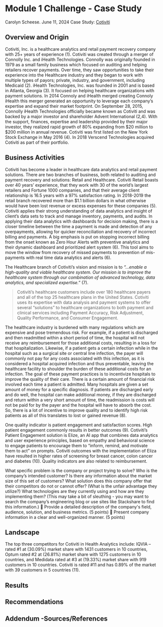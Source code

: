 # Module 1 Challenge - Case Study
Carolyn Scheese.
June 11, 2024
Case Study: [Cotiviti](https://www.cotiviti.com/)

## Overview and Origin
Cotiviti, Inc. is a healthcare analytics and retail payment recovery company with 25+ years of experience (1). Cotiviti was created through a merger of Connolly Inc. and iHealth Technologies. Connolly was originally founded in 1979 as a small family business which focused on auditing and helping retailers recover payments. Over time, they saw opportunities to take their experience into the Healthcare industry and they began to work with multiple types of payors; private, industry, and government, including Medicaid (2). iHealth Technologies, Inc. was founded in 2001 and is based in Atlanta, Georgia (3). It focused on helping healthcare organizations with payment solutions. In 2014 Connoly and iHealth merged creating Connoly iHealth this merger generated an opportunity to leverage each company’s expertise and expand their market footprint. On September 28, 2015, Connolly iHealth Technologies officially became known as Cotiviti and was backed by a major investor and shareholder Advent International (2,4). With the support, finances, expertise and leadership provided by their major investor, they realized rapid growth of 80% expanding from $20 million to $200 million in annual revenue. Cotiviti was first listed on the New York Stock Exchange in May 2016 (4). In 2018 Verscend Technologies acquired Cotiviti as part of their portfolio. 

## Business Activities
Cotiviti has become a leader in healthcare data analytics and retail payment solutions. There are two branches of business, both related to auditing and payment recovery and solutions: Retail and Healthcare. Cotiviti Retail boasts over 40 years’ experience, that they work with 30 of the world’s largest retailers and Fortune 1000 companies, and that their average client relationship is 16.5 years with a 97% satisfaction rating. In 2018-2019 the retail branch recovered more than $1.1 billion dollars in what otherwise would have been lost revenue or excess expenses for these companies (5). Cotiviti applies their strong understanding of data analytics and insight of client’s data sets to track and manage inventory, payments, and audits. In applying their data analytics with dashboards for decision making, there is a closer timeline between the time a payment is made and detection of any overpayments, allowing for quicker reconciliation and recovery of incorrect billing and payments. A big emphasis is put on stopping incorrect billing from the onset known as Zero Hour Alerts with preventive analytics and their dynamic dashboard and prioritized alert system (6). This tool aims to move the window from recovery of missed payments to prevention of mis-payments with real time data analytics and alerts (6).

The Healthcare branch of Cotiviti’s vision and mission is to _“...enable a high-quality and viable healthcare system. Our mission is to improve the healthcare system through our combination of advanced technology, data analytics, and specialized expertise.”_ (7).

>Cotiviti’s healthcare customers include over 180 healthcare payers and all of the top 25 healthcare plans in the United States. Cotiviti uses its expertise with data analysis and payment systems to offer several “solutions” to healthcare organizations to both payment and clinical services including Payment Accuracy, Risk Adjustment, Quality Performance, and Consumer Engagement. 

The healthcare industry is burdened with many regulations which are expensive and pose tremendous risk. For example, if a patient is discharged and then readmitted within a short period of time, the hospital will not receive any reimbursement for those additional costs, resulting in a loss for that hospitalization. Likewise, if a patient gets a certain infection while in the hospital such as a surgical site or central line infection, the payer will commonly not pay for any costs associated with this infection, as it is considered a hospital acquired infection and thus preventable, leaving the healthcare facility to shoulder the burden of these additional costs for an infection. The goal of these payment practices is to incentivize hospitals to improve the quality of their care. There is a certain amount of financial risk involved each time a patient is admitted. Many hospitals are given a set amount of money for a specific diagnosis. If patients are discharged early and do well, the hospital can make additional money, if they are discharged and return within a very short amount of time, the readmission is costs will not be paid for by the payer and the hospital will have to absorb the cost. So, there is a lot of incentive to improve quality and to identify high risk patients as all of this translates to lost or gained revenue (8). 

One quality indicator is patient engagement and satisfaction scores. High patient engagement commonly results in better outcomes (9). Cotiviti’s Patient Engagement solution is Elize, an AI app that combines data analytics and user experience principles, based on empathy and behavioral science to engage patients to encourage them to “inform, remind, and motivate them to act” on prompts. Cotiviti outcomes with the implementation of Eliza have resulted in higher rates of screening for breast cancer, colon cancer and diabetes (10). Quality indicators are also related to reimbursement.

What specific problem is the company or project trying to solve?
Who is the company’s intended customer? Is there any information about the market size of this set of customers?
What solution does this company offer that their competitors do not or cannot offer? (What is the unfair advantage they utilize?)
What technologies are they currently using and how are they implementing them? (This may take a bit of sleuthing - you may want to search the company’s engineering blog or use sites like Stackshare to find this information.)
	Provide a detailed description of the company's field, audience, solution, and business metrics. (5 points)
	Present company information in a clear and well-organized manner. (5 points)

## Landscape
The top three competitors for Cotiviti in Health Analytics include: IQVIA – rated #1 at (30.09%) market share with 1431 customers in 10 countries, Optum rated #2 at (26.81%) market share with 1275 customers in 10 countries, and Medidata rated at #3 at (19.33%) market share with 919 customers in 10 countries. Cotiviti is rated #11 and has 0.89% of the market with 39 customers in 5 countries (11).








## Results




## Recommendations







## Addendum -Sources/References



